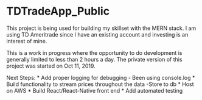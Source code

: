# TDTradeApp_Public

This project is being used for building my skillset with the MERN stack. I am using TD Ameritrade since I have an existing account and investing is an interest of mine.

This is a work in progress where the opportunity to do development is generally limited to less than 2 hours a day. The private version of this project was started on Oct 11, 2019.

Next Steps:
	* Add proper logging for debugging
		- Been using console.log
	* Build functionality to stream prices throughout the data
		-Store to db
	* Host on AWS
	* Build React/React-Native front end
	* Add automated testing
